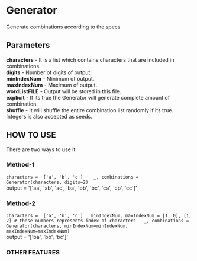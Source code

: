 # Generator
Generate combinations according to the specs

## Parameters

**characters** - It is a list which contains characters that are included in combinations.  
**digits** - Number of digits of output.  
**minIndexNum** - Minimum of output.  
**maxIndexNum** - Maximum of output.  
**wordListFILE** - Output will be stored in this file.  
**explicit** - If its true the Generator will generate complete amount of combination.  
**shuffle** - It will shuffle the entire combination list randomly if its true. Integers is also accepted as seeds.  

## HOW TO USE
There are two ways to use it
### Method-1

`characters =  ['a', 'b', 'c']   
_, combinations = Generator(characters, digits=2)`  
output = '['aa', 'ab', 'ac', 'ba', 'bb', 'bc', 'ca', 'cb', 'cc']'

### Method-2

`characters =  ['a', 'b', 'c']  
minIndexNum, maxIndexNum = [1, 0], [1, 2] # these numbers represents index of characters  
_, combinations = Generator(characters, minIndexNum=minIndexNum, maxIndexNum=maxIndexNum)`  
output = '['ba', 'bb', 'bc']'

### OTHER FEATURES
